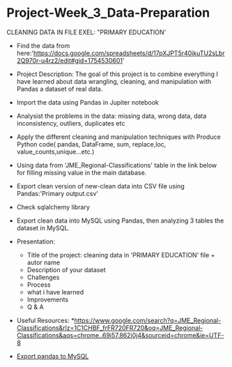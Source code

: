 # Project-Week_3_Data-Preparation
CLEANING DATA IN FILE EXEL: "PRIMARY EDUCATION'

- Find the data from here:'https://docs.google.com/spreadsheets/d/17pXJPT5r40ikuTU2sLbr2Q970r-u4rz2/edit#gid=1754530601'
- Project Description: The goal of this project is to combine everything I have learned about data wrangling, cleaning, and manipulation with Pandas a dataset of real data.
- Import the data using Pandas in Jupiter notebook
- Analysist the problems in the data: missing data, wrong data, data inconsistency, outliers, duplicates etc
- Apply the different cleaning and manipulation techniques with Produce Python code( pandas, DataFrame, sum, replace,loc, value_counts,unique...etc.)
- Using data from 'JME_Regional-Classifications' table in the link below for filling missing value in the main database.
- Export clean version of new-clean data into CSV file using Pandas:'Primary output.csv'
- Check sqlalchemy library
- Export clean data into MySQL using Pandas, then analyzing 3 tables the dataset in MySQL.
- Presentation:
  - Title of the project: cleaning data in 'PRIMARY EDUCATION' file + autor name
  - Description of your dataset
  - Challenges
  -  Process 
  -  what i have learned
  -  Improvements
  -  Q & A

- Useful Resources:
*https://www.google.com/search?q=JME_Regional-Classifications&rlz=1C1CHBF_frFR720FR720&oq=JME_Regional-Classifications&aqs=chrome..69i57.862j0j4&sourceid=chrome&ie=UTF-8
* [Export pandas to MySQL](https://stackoverflow.com/questions/48689682/exporting-pandas-dataframe-to-mysql-using-sqlalchemys)
